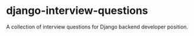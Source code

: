# django-interview-questions
 A collection of interview questions for Django backend developer position.
